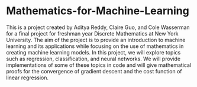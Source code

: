 # Mathematics-for-Machine-Learning
This is a project created by Aditya Reddy, Claire Guo, and Cole Wasserman for a final project for freshman year Discrete Mathematics at New York University.
The aim of the project is to provide an introduction to machine learning and its applications while focusing on the use of mathematics in
creating machine learning models. In this project, we will explore topics such as regression, classification, and neural networks.
We will provide implementations of some of these topics in code and will give mathematical proofs for the convergence of gradient descent and 
the cost function of linear regression.
